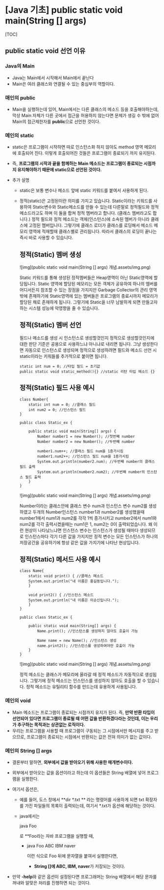 #  [Java 기초] public static void main(String [] args)

[TOC]

## **public static void 선언 이유**

### **Java의 Main**

- Java는 Main에서 시작해서 Main에서 끝난다
- Main은 여러 클래스와 연결될 수 있는 중심부의 역할이다.

 

### **매인의 public**

- Main을 실행하는데 있어, Main에서는 다른 클래스의 메소드 등을 호출해야하는데, 막상 Main 자체가 다른 곳에서 접근을 허용하지 않는다면 문제가 생길 수 밖에 없어 Main의 접근제한자를 **public**으로 선언한 것이다.

 

### **메인의 static**

- static은 프로그램이 시작하면 따로 인스턴스화 하지 않아도 method 영역 메모리에 호출되어 진다. 이렇게 호출되어진 것들은 프로그램이 종료되기 까지 유지된다.

- 즉, **프로그램의 시작과 끝을 함께하는 Main 메소드는 프로그램이 종료되는 시점까지 유지해야하기 때문에 static으로 선언된 것이다.**

- 추가 설명

  - static은 보통 변수나 메소드 앞에 static 키워드를 붙여서 사용하게 된다.

  - 정적(static)은 고정된이란 의미를 가지고 있습니다. Static이라는 키워드를 사용하여 Static변수와 Static메소드를 만들 수 있는데 다른말로 정적필드와 정적 메소드라고도 하며 이 둘을 합쳐 정적 멤버라고 합니다. (클래스 멤버라고도 합니다.) 정적 필드와 정적 메소드는 객체(인스턴스)에 소속된 멤버가 아니라 클래스에 고정된 멤버입니다. 그렇기에 클래스 로더가 클래스를 로딩해서 메소드 메모리 영역에 적재할때 클래스별로 관리됩니다. 따라서 클래스의 로딩이 끝나는 즉시 바로 사용할 수 있습니다.

     

    ## 정적(Static) 멤버 생성

    

    ![img](public static void main(String [] args) 개념.assets/img.png)

    

    Static 키워드를 통해 생성된 정적멤버들은 Heap영역이 아닌 Static영역에 할당됩니다. Static 영역에 할당된 메모리는 모든 객체가 공유하여 하나의 멤버를 어디서든지 참조할 수 있는 장점을 가지지만 Garbage Collector의 관리 영역 밖에 존재하기에 Static영역에 있는 멤버들은 프로그램의 종료시까지 메모리가 할당된 채로 존재하게 됩니다. 그렇기에 Static을 너무 남발하게 되면 만들고자 하는 시스템 성능에 악영향을 줄 수 있습니다.

     

    ## 정적(Static) 멤버 선언

    필드나 메소드를 생성 시 인스턴스로 생성할것인지 정적으로 생성할것인지에 대한 판단 기준은 공용으로 사용하느냐 아니냐로 내리면 됩니다. 그냥 생성한다면 자동으로 인스턴스로 생성되며 정적으로 생성하려면 필드와 메소드 선언 시 static이라는 키워들를 추가적으로 붙이면 됩니다. 

    ```
    static int num = 0; //타입 필드 = 초기값
    public static void static_method(){} //static 리턴 타입 메소드 {}
    ```

     

    ## 정적(Static) 필드 사용 예시

    ```
    class Number{
        static int num = 0; //클래스 필드
        int num2 = 0; //인스턴스 필드
    }
    
    public class Static_ex {
    	
        public static void main(String[] args) {
        	Number number1 = new Number(); //첫번째 number
        	Number number2 = new Number(); //두번쨰 number
        	
        	number1.num++; //클래스 필드 num을 1증가시킴
        	number1.num2++; //인스턴스 필드 num을 1증가시킴
        	System.out.println(number2.num); //두번째 number의 클래스 필드 출력
        	System.out.println(number2.num2); //두번째 number의 인스턴스 필드 출력
        }
    }
    ```

    

    ![img](public static void main(String [] args) 개념.assets/img.png)

    

    Number이라는 클래스안에 클래스 변수 num과 인스턴스 변수 num2를 생성하였고 두개의 Number인스턴스 number1과 number2를 생성했을때 number1에서 num1과 num2를 각각 1씩 증가시키고 number2에서 num1와 num2를 각각 출력시켰을때는 num1은 1, num2는 0이 출력되었습니다. 왜 이런 현상이 나타났느냐면 인스턴스 변수는 인스턴스가 생성될 때마다 생성되므로 인스턴스마다 각기 다른 값을 가지지만 정적 변수는 모든 인스턴스가 하나의 저장공간을 공유하기에 항상 같은 값을 가지기에 나타난 현상입니다.

     

    ## 정적(Static) 메서드 사용 예시

    ```
    class Name{
        static void print() { //클래스 메소드
    	System.out.println("내 이름은 홍길동입니다.");
        }
    
        void print2() { //인스턴스 메소드
    	System.out.println("내 이름은 이순신입니다.");
        }
    }
    
    public class Static_ex {
    	
        public static void main(String[] args) {
            Name.print(); //인스턴스를 생성하지 않아도 호출이 가능
        	
            Name name = new Name(); //인스턴스 생성
            name.print2(); //인스턴스를 생성하여야만 호출이 가능
        }
    }
    ```

    

    ![img](public static void main(String [] args) 개념.assets/img.png)

    

    정적 메소드는 클래스가 메모리에 올라갈 때 정적 메소드가 자동적으로 생성됩니다. 그렇기에 정적 메소드는 인스턴스를 생성하지 않아도 호출을 할 수 있습니다. 정적 메소드는 유틸리티 함수를 만드는데 유용하게 사용됩니다.

 

### **메인의 void**

- Main 메소드는 프로그램이 종료되는 시점까지 유지가 된다. 즉, **만약 반환 타입이 선언되어 있다면 프로그램이 종료될 때 어떤 값을 반환하겠다라는 것인데, 이는 우리가 추구하는 목적과는 상관없는 로직이다.**
- 우리는 프로그램을 사용할 때 프로그램이 구동되는 그 시점에서만 메시지를 주고 받으므로, 프로그램이 종료되는 시점에서 반환되는 값은 전혀 의미가 없는 값이다.



### **메인의 String [] args**

- 결론부터 말하면, **외부에서 값을 받아오기 위해 사용한 매개변수이다.**

- 외부에서 받아오는 값을 옵션이라고 하는데 이 옵션들은 String 배열에 넣어 프로그램을 실행한다.

- 여기서 옵션은,

  - 예를 들어, 도스 창에서 **dir \*.txt ** 라는 명령어를 사용하게 되면 txt 확장자를 가진 파일들의 목록이 출력되는데, 여기서 *.txt가 옵션에 해당하는 것이다.

  - java에서는

     

    java Foo

     

    로 **Foo라는 자바 프로그램을 실행할 때,

    - java Foo ABC IBM naver

       

      이런 식으로 Foo 뒤에 문자열을 붙여서 실행한다면,

      - **String []에 ABC, IBM, naver**가 저장되는 것이다.

- 만약 **-help**와 같은 옵션이 설정된다면 프로그래머는 String 배열에서 해당 문자를 꺼내와 알맞은 처리를 진행하면 되는 것이다.